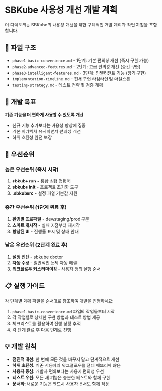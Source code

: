 # SBKube 사용성 개선 개발 계획

이 디렉토리는 SBKube의 사용성 개선을 위한 구체적인 개발 계획과 작업 지침을 포함합니다.

## 📁 파일 구조

- `phase1-basic-convenience.md` - 1단계: 기본 편의성 개선 (즉시 구현 가능)
- `phase2-advanced-features.md` - 2단계: 고급 편의성 개선 (중간 구현)
- `phase3-intelligent-features.md` - 3단계: 인텔리전트 기능 (장기 구현)
- `implementation-timeline.md` - 전체 구현 타임라인 및 마일스톤
- `testing-strategy.md` - 테스트 전략 및 검증 계획

## 🎯 개발 목표

**기존 기능을 더 편하게 사용할 수 있도록 개선**
- 신규 기능 추가보다는 사용성 향상에 집중
- 기존 아키텍처 유지하면서 편의성 개선
- 하위 호환성 완전 보장

## 🚀 우선순위

### 높은 우선순위 (즉시 시작)
1. **sbkube run** - 통합 실행 명령어
2. **sbkube init** - 프로젝트 초기화 도구
3. **.sbkuberc** - 설정 파일 기본값 지원

### 중간 우선순위 (1단계 완료 후)
1. **환경별 프로파일** - dev/staging/prod 구분
2. **스마트 재시작** - 실패 지점부터 재시작
3. **향상된 UI** - 진행률 표시 및 상태 안내

### 낮은 우선순위 (2단계 완료 후)
1. **설정 진단** - sbkube doctor
2. **자동 수정** - 일반적인 문제 자동 해결
3. **워크플로우 커스터마이징** - 사용자 정의 실행 순서

## 📋 실행 가이드

각 단계별 계획 파일을 순서대로 참조하여 개발을 진행하세요:

1. `phase1-basic-convenience.md` 파일의 작업들부터 시작
2. 각 작업별로 상세한 구현 방법과 테스트 방법 제공
3. 체크리스트를 활용하여 진행 상황 추적
4. 각 단계 완료 후 다음 단계로 진행

## 💡 개발 원칙

- **점진적 개선**: 한 번에 모든 것을 바꾸지 말고 단계적으로 개선
- **하위 호환성**: 기존 사용자의 워크플로우를 절대 깨뜨리지 않음
- **사용자 중심**: 개발자 편의보다는 사용자 편의성 우선
- **테스트 우선**: 모든 새 기능은 충분한 테스트와 함께 구현
- **문서화**: 새로운 기능은 반드시 사용자 문서도 함께 작성